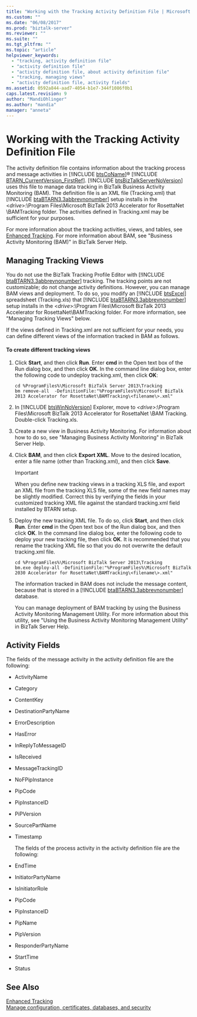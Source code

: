 ```yaml
---
title: "Working with the Tracking Activity Definition File | Microsoft Docs"
ms.custom: ""
ms.date: "06/08/2017"
ms.prod: "biztalk-server"
ms.reviewer: ""
ms.suite: ""
ms.tgt_pltfrm: ""
ms.topic: "article"
helpviewer_keywords: 
  - "tracking, activity definition file"
  - "activity definition file"
  - "activity definition file, about activity definition file"
  - "tracking, managing views"
  - "activity definition file, activity fields"
ms.assetid: 0592a844-aad7-4054-b1e7-344f1086f0b1
caps.latest.revision: 9
author: "MandiOhlinger"
ms.author: "mandia"
manager: "anneta"
---
```

# Working with the Tracking Activity Definition File
The activity definition file contains information about the tracking process and message activities in [!INCLUDE [btsCoName](../../includes/btsconame-md.md)]® [!INCLUDE [BTARN_CurrentVersion_FirstRef](../../includes/btarn-currentversion-firstref-md.md)]. [!INCLUDE [btsBizTalkServerNoVersion](../../includes/btsbiztalkservernoversion-md.md)] uses this file to manage data tracking in BizTalk Business Activity Monitoring (BAM). The definition file is an XML file (Tracking.xml) that [!INCLUDE [btaBTARN3.3abbrevnonumber](../../includes/btabtarn3-3abbrevnonumber-md.md)] setup installs in the \<<em>drive</em>\>:\Program Files\Microsoft BizTalk 2013 Accelerator for RosettaNet \BAMTracking folder. The activities defined in Tracking.xml may be sufficient for your purposes.  
  
 For more information about the tracking activities, views, and tables, see [Enhanced Tracking](../../adapters-and-accelerators/accelerator-rosettanet/enhanced-tracking.md). For more information about BAM, see "Business Activity Monitoring (BAM)" in BizTalk Server Help.  
  
## Managing Tracking Views  
 You do not use the BizTalk Tracking Profile Editor with [!INCLUDE [btaBTARN3.3abbrevnonumber](../../includes/btabtarn3-3abbrevnonumber-md.md)] tracking. The tracking points are not customizable; do not change activity definitions. However, you can manage BAM views and deployment. To do so, you modify an [!INCLUDE [btsExcel](../../includes/btsexcel-md.md)] spreadsheet (Tracking.xls) that [!INCLUDE [btaBTARN3.3abbrevnonumber](../../includes/btabtarn3-3abbrevnonumber-md.md)] setup installs in the \<<em>drive</em>\>:\Program Files\Microsoft BizTalk 2013 Accelerator for RosettaNet\BAMTracking folder. For more information, see "Managing Tracking Views" below.  
  
 If the views defined in Tracking.xml are not sufficient for your needs, you can define different views of the information tracked in BAM as follows.  
  
#### To create different tracking views  
  
1. Click **Start**, and then click **Run**. Enter **cmd** in the Open text box of the Run dialog box, and then click **OK**. In the command line dialog box, enter the following code to undeploy tracking.xml, then click **OK**:  
  
   ```  
   cd %ProgramFiles%\Microsoft BizTalk Server 2013\Tracking  
   bm remove-all  -DefinitionFile:"%ProgramFiles%\Microsoft BizTalk 2013 Accelerator for RosettaNet\BAMTracking\<filename\>.xml"  
   ```  
  
2. In [!INCLUDE [btsWinNoVersion](../../includes/btswinnoversion-md.md)] Explorer, move to <em>\<drive\></em>:\Program Files\Microsoft BizTalk 2013 Accelerator for RosettaNet \BAM Tracking. Double-click Tracking.xls.  
  
3. Create a new view in Business Activity Monitoring. For information about how to do so, see "Managing Business Activity Monitoring" in BizTalk Server Help.  
  
4. Click **BAM**, and then click **Export XML**. Move to the desired location, enter a file name (other than Tracking.xml), and then click **Save**.  
  
   > [!IMPORTANT]
   >  When you define new tracking views in a tracking XLS file, and export an XML file from the tracking XLS file, some of the new field names may be slightly modified. Correct this by verifying the fields in your customized tracking XML file against the standard tracking.xml field installed by BTARN setup.  
  
5. Deploy the new tracking XML file. To do so, click **Start**, and then click **Run**. Enter **cmd** in the Open text box of the Run dialog box, and then click **OK**. In the command line dialog box, enter the following code to deploy your new tracking file, then click **OK**. It is recommended that you rename the tracking XML file so that you do not overwrite the default tracking.xml file.  
  
   ```  
   cd %ProgramFiles%\Microsoft BizTalk Server 2013\Tracking  
   bm.exe deploy-all -DefinitionFile:"%ProgramFiles%\Microsoft BizTalk 2030 Accelerator for RosettaNet\BAMTracking\<filename\>.xml"  
   ```  
  
   The information tracked in BAM does not include the message content, because that is stored in a [!INCLUDE [btaBTARN3.3abbrevnonumber](../../includes/btabtarn3-3abbrevnonumber-md.md)] database.  
  
   You can manage deployment of BAM tracking by using the Business Activity Monitoring Management Utility. For more information about this utility, see "Using the Business Activity Monitoring Management Utility" in BizTalk Server Help.  
  
## Activity Fields  
 The fields of the message activity in the activity definition file are the following:  
  
- ActivityName  
  
- Category  
  
- ContentKey  
  
- DestinationPartyName  
  
- ErrorDescription  
  
- HasError  
  
- InReplyToMessageID  
  
- IsReceived  
  
- MessageTrackingID  
  
- NoFPipInstance  
  
- PipCode  
  
- PipInstanceID  
  
- PiPVersion  
  
- SourcePartName  
  
- Timestamp  
  
  The fields of the process activity in the activity definition file are the following:  
  
- EndTime  
  
- InitiatorPartyName  
  
- IsInitiatorRole  
  
- PipCode  
  
- PipInstanceID  
  
- PipName  
  
- PipVersion  
  
- ResponderPartyName  
  
- StartTime  
  
- Status  
  
## See Also  
 [Enhanced Tracking](../../adapters-and-accelerators/accelerator-rosettanet/enhanced-tracking.md)   
 [Manage configuration, certificates, databases, and security](manage-configuration-certificates-databases-security.md)